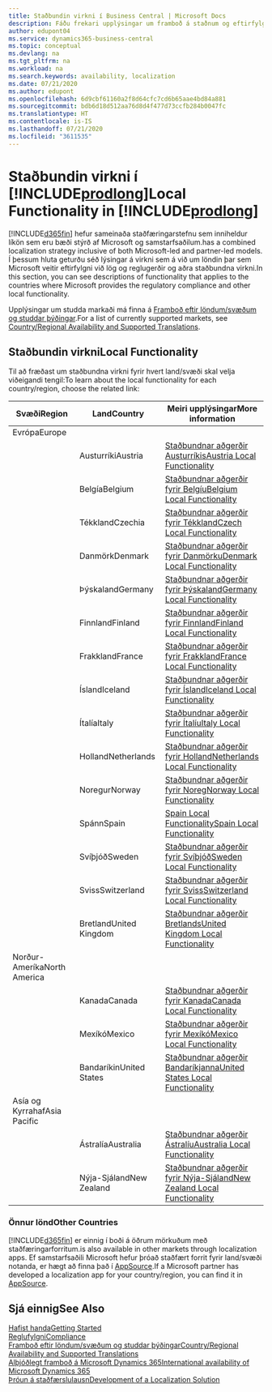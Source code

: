 ```yaml
---
title: Staðbundin virkni í Business Central | Microsoft Docs
description: Fáðu frekari upplýsingar um framboð á staðnum og eftirfylgni við Dynamics 365 Business Central.
author: edupont04
ms.service: dynamics365-business-central
ms.topic: conceptual
ms.devlang: na
ms.tgt_pltfrm: na
ms.workload: na
ms.search.keywords: availability, localization
ms.date: 07/21/2020
ms.author: edupont
ms.openlocfilehash: 6d9cbf61160a2f8d64cfc7cd6b65aae4bd84a881
ms.sourcegitcommit: bdb6d18d512aa76d8d4f477d73ccfb284b0047fc
ms.translationtype: HT
ms.contentlocale: is-IS
ms.lasthandoff: 07/21/2020
ms.locfileid: "3611535"
---
```

# <a name="local-functionality-in-prodlong"></a><span data-ttu-id="0b4cd-103">Staðbundin virkni í [!INCLUDE[prodlong](includes/prodlong.md)]</span><span class="sxs-lookup"><span data-stu-id="0b4cd-103">Local Functionality in [!INCLUDE[prodlong](includes/prodlong.md)]</span></span>

[!INCLUDE[d365fin](includes/d365fin_md.md)] <span data-ttu-id="0b4cd-104">hefur sameinaða staðfæringarstefnu sem inniheldur líkön sem eru bæði stýrð af Microsoft og samstarfsaðilum.</span><span class="sxs-lookup"><span data-stu-id="0b4cd-104">has a combined localization strategy inclusive of both Microsoft-led and partner-led models.</span></span> <span data-ttu-id="0b4cd-105">Í þessum hluta geturðu séð lýsingar á virkni sem á við um löndin þar sem Microsoft veitir eftirfylgni við lög og reglugerðir og aðra staðbundna virkni.</span><span class="sxs-lookup"><span data-stu-id="0b4cd-105">In this section, you can see descriptions of functionality that applies to the countries where Microsoft provides the regulatory compliance and other local functionality.</span></span>  

<span data-ttu-id="0b4cd-106">Upplýsingar um studda markaði má finna á [Framboð eftir löndum/svæðum og studdar þýðingar](/dynamics365/business-central/dev-itpro/compliance/apptest-countries-and-translations?toc=/dynamics365/business-central/toc.json).</span><span class="sxs-lookup"><span data-stu-id="0b4cd-106">For a list of currently supported markets, see [Country/Regional Availability and Supported Translations](/dynamics365/business-central/dev-itpro/compliance/apptest-countries-and-translations?toc=/dynamics365/business-central/toc.json).</span></span>  

## <a name="local-functionality"></a><span data-ttu-id="0b4cd-107">Staðbundin virkni</span><span class="sxs-lookup"><span data-stu-id="0b4cd-107">Local Functionality</span></span>

<span data-ttu-id="0b4cd-108">Til að fræðast um staðbundna virkni fyrir hvert land/svæði skal velja viðeigandi tengil:</span><span class="sxs-lookup"><span data-stu-id="0b4cd-108">To learn about the local functionality for each country/region, choose the related link:</span></span>

| <span data-ttu-id="0b4cd-109">Svæði</span><span class="sxs-lookup"><span data-stu-id="0b4cd-109">Region</span></span> | <span data-ttu-id="0b4cd-110">Land</span><span class="sxs-lookup"><span data-stu-id="0b4cd-110">Country</span></span> | <span data-ttu-id="0b4cd-111">Meiri upplýsingar</span><span class="sxs-lookup"><span data-stu-id="0b4cd-111">More information</span></span> |
| --- | --- |--- |
| <span data-ttu-id="0b4cd-112">Evrópa</span><span class="sxs-lookup"><span data-stu-id="0b4cd-112">Europe</span></span> |  | |
|        | <span data-ttu-id="0b4cd-113">Austurríki</span><span class="sxs-lookup"><span data-stu-id="0b4cd-113">Austria</span></span> | [<span data-ttu-id="0b4cd-114">Staðbundnar aðgerðir Austurríkis</span><span class="sxs-lookup"><span data-stu-id="0b4cd-114">Austria Local Functionality</span></span>](localfunctionality/austria/austria-local-functionality.md) |
|        | <span data-ttu-id="0b4cd-115">Belgía</span><span class="sxs-lookup"><span data-stu-id="0b4cd-115">Belgium</span></span> | [<span data-ttu-id="0b4cd-116">Staðbundnar aðgerðir fyrir Belgíu</span><span class="sxs-lookup"><span data-stu-id="0b4cd-116">Belgium Local Functionality</span></span>](localfunctionality/belgium/belgium-local-functionality.md) |
|        | <span data-ttu-id="0b4cd-117">Tékkland</span><span class="sxs-lookup"><span data-stu-id="0b4cd-117">Czechia</span></span> | [<span data-ttu-id="0b4cd-118">Staðbundnar aðgerðir fyrir Tékkland</span><span class="sxs-lookup"><span data-stu-id="0b4cd-118">Czech Local Functionality</span></span>](localfunctionality/czech/czech-local-functionality.md) |
|        | <span data-ttu-id="0b4cd-119">Danmörk</span><span class="sxs-lookup"><span data-stu-id="0b4cd-119">Denmark</span></span> | [<span data-ttu-id="0b4cd-120">Staðbundnar aðgerðir fyrir Danmörku</span><span class="sxs-lookup"><span data-stu-id="0b4cd-120">Denmark Local Functionality</span></span>](localfunctionality/denmark/denmark-local-functionality.md) |
|        | <span data-ttu-id="0b4cd-121">Þýskaland</span><span class="sxs-lookup"><span data-stu-id="0b4cd-121">Germany</span></span> | [<span data-ttu-id="0b4cd-122">Staðbundnar aðgerðir fyrir Þýskaland</span><span class="sxs-lookup"><span data-stu-id="0b4cd-122">Germany Local Functionality</span></span>](localfunctionality/germany/germany-local-functionality.md) |
|        | <span data-ttu-id="0b4cd-123">Finnland</span><span class="sxs-lookup"><span data-stu-id="0b4cd-123">Finland</span></span> | [<span data-ttu-id="0b4cd-124">Staðbundnar aðgerðir fyrir Finnland</span><span class="sxs-lookup"><span data-stu-id="0b4cd-124">Finland Local Functionality</span></span>](localfunctionality/finland/finland-local-functionality.md) |
|        | <span data-ttu-id="0b4cd-125">Frakkland</span><span class="sxs-lookup"><span data-stu-id="0b4cd-125">France</span></span> | [<span data-ttu-id="0b4cd-126">Staðbundnar aðgerðir fyrir Frakkland</span><span class="sxs-lookup"><span data-stu-id="0b4cd-126">France Local Functionality</span></span>](localfunctionality/france/france-local-functionality.md) |
|        | <span data-ttu-id="0b4cd-127">Ísland</span><span class="sxs-lookup"><span data-stu-id="0b4cd-127">Iceland</span></span> | [<span data-ttu-id="0b4cd-128">Staðbundnar aðgerðir fyrir Ísland</span><span class="sxs-lookup"><span data-stu-id="0b4cd-128">Iceland Local Functionality</span></span>](localfunctionality/iceland/iceland-local-functionality.md) |
|        | <span data-ttu-id="0b4cd-129">Ítalía</span><span class="sxs-lookup"><span data-stu-id="0b4cd-129">Italy</span></span> | [<span data-ttu-id="0b4cd-130">Staðbundnar aðgerðir fyrir Ítalíu</span><span class="sxs-lookup"><span data-stu-id="0b4cd-130">Italy Local Functionality</span></span>](localfunctionality/italy/italy-local-functionality.md) |
|        | <span data-ttu-id="0b4cd-131">Holland</span><span class="sxs-lookup"><span data-stu-id="0b4cd-131">Netherlands</span></span> | [<span data-ttu-id="0b4cd-132">Staðbundnar aðgerðir fyrir Holland</span><span class="sxs-lookup"><span data-stu-id="0b4cd-132">Netherlands Local Functionality</span></span>](localfunctionality/netherlands/netherlands-local-functionality.md) |
|        | <span data-ttu-id="0b4cd-133">Noregur</span><span class="sxs-lookup"><span data-stu-id="0b4cd-133">Norway</span></span> | [<span data-ttu-id="0b4cd-134">Staðbundnar aðgerðir fyrir Noreg</span><span class="sxs-lookup"><span data-stu-id="0b4cd-134">Norway Local Functionality</span></span>](localfunctionality/norway/norway-local-functionality.md) |
|        | <span data-ttu-id="0b4cd-135">Spánn</span><span class="sxs-lookup"><span data-stu-id="0b4cd-135">Spain</span></span> | [<span data-ttu-id="0b4cd-136">Spain Local Functionality</span><span class="sxs-lookup"><span data-stu-id="0b4cd-136">Spain Local Functionality</span></span>](localfunctionality/spain/spain-local-functionality.md) |
|        | <span data-ttu-id="0b4cd-137">Svíþjóð</span><span class="sxs-lookup"><span data-stu-id="0b4cd-137">Sweden</span></span> | [<span data-ttu-id="0b4cd-138">Staðbundnar aðgerðir fyrir Svíþjóð</span><span class="sxs-lookup"><span data-stu-id="0b4cd-138">Sweden Local Functionality</span></span>](localfunctionality/sweden/sweden-local-functionality.md) |
|        | <span data-ttu-id="0b4cd-139">Sviss</span><span class="sxs-lookup"><span data-stu-id="0b4cd-139">Switzerland</span></span> | [<span data-ttu-id="0b4cd-140">Staðbundnar aðgerðir fyrir Sviss</span><span class="sxs-lookup"><span data-stu-id="0b4cd-140">Switzerland Local Functionality</span></span>](localfunctionality/switzerland/switzerland-local-functionality.md) |
|        | <span data-ttu-id="0b4cd-141">Bretland</span><span class="sxs-lookup"><span data-stu-id="0b4cd-141">United Kingdom</span></span> | [<span data-ttu-id="0b4cd-142">Staðbundnar aðgerðir Bretlands</span><span class="sxs-lookup"><span data-stu-id="0b4cd-142">United Kingdom Local Functionality</span></span>](localfunctionality/unitedkingdom/united-kingdom-local-functionality.md) |
| <span data-ttu-id="0b4cd-143">Norður-Ameríka</span><span class="sxs-lookup"><span data-stu-id="0b4cd-143">North America</span></span> |       |  |
|        | <span data-ttu-id="0b4cd-144">Kanada</span><span class="sxs-lookup"><span data-stu-id="0b4cd-144">Canada</span></span>|[<span data-ttu-id="0b4cd-145">Staðbundnar aðgerðir fyrir Kanada</span><span class="sxs-lookup"><span data-stu-id="0b4cd-145">Canada Local Functionality</span></span>](localfunctionality/canada/canada-local-functionality.md) |
|        | <span data-ttu-id="0b4cd-146">Mexíkó</span><span class="sxs-lookup"><span data-stu-id="0b4cd-146">Mexico</span></span> | [<span data-ttu-id="0b4cd-147">Staðbundnar aðgerðir fyrir Mexíkó</span><span class="sxs-lookup"><span data-stu-id="0b4cd-147">Mexico Local Functionality</span></span>](localfunctionality/mexico/mexico-local-functionality.md) |
|        | <span data-ttu-id="0b4cd-148">Bandaríkin</span><span class="sxs-lookup"><span data-stu-id="0b4cd-148">United States</span></span>|[<span data-ttu-id="0b4cd-149">Staðbundnar aðgerðir Bandaríkjanna</span><span class="sxs-lookup"><span data-stu-id="0b4cd-149">United States Local Functionality</span></span>](localfunctionality/unitedstates/united-states-local-functionality.md) |
| <span data-ttu-id="0b4cd-150">Asía og Kyrrahaf</span><span class="sxs-lookup"><span data-stu-id="0b4cd-150">Asia Pacific</span></span> |       |  |
|        | <span data-ttu-id="0b4cd-151">Ástralía</span><span class="sxs-lookup"><span data-stu-id="0b4cd-151">Australia</span></span> | [<span data-ttu-id="0b4cd-152">Staðbundnar aðgerðir Ástralíu</span><span class="sxs-lookup"><span data-stu-id="0b4cd-152">Australia Local Functionality</span></span>](localfunctionality/australia/australia-local-functionality.md) |
|        | <span data-ttu-id="0b4cd-153">Nýja-Sjáland</span><span class="sxs-lookup"><span data-stu-id="0b4cd-153">New Zealand</span></span> | [<span data-ttu-id="0b4cd-154">Staðbundnar aðgerðir fyrir Nýja-Sjáland</span><span class="sxs-lookup"><span data-stu-id="0b4cd-154">New Zealand Local Functionality</span></span>](localfunctionality/newzealand/new-zealand-local-functionality.md) |

### <a name="other-countries"></a><span data-ttu-id="0b4cd-155">Önnur lönd</span><span class="sxs-lookup"><span data-stu-id="0b4cd-155">Other Countries</span></span>

[!INCLUDE[d365fin](includes/d365fin_md.md)] <span data-ttu-id="0b4cd-156">er einnig í boði á öðrum mörkuðum með staðfæringarforritum.</span><span class="sxs-lookup"><span data-stu-id="0b4cd-156">is also available in other markets through localization apps.</span></span> <span data-ttu-id="0b4cd-157">Ef samstarfsaðili Microsoft hefur þróað staðfært forrit fyrir land/svæði notanda, er hægt að finna það í [AppSource](https://appsource.microsoft.com/product/dynamics-365-business-central/).</span><span class="sxs-lookup"><span data-stu-id="0b4cd-157">If a Microsoft partner has developed a localization app for your country/region, you can find it in [AppSource](https://appsource.microsoft.com/product/dynamics-365-business-central/).</span></span>

## <a name="see-also"></a><span data-ttu-id="0b4cd-158">Sjá einnig</span><span class="sxs-lookup"><span data-stu-id="0b4cd-158">See Also</span></span>

[<span data-ttu-id="0b4cd-159">Hafist handa</span><span class="sxs-lookup"><span data-stu-id="0b4cd-159">Getting Started</span></span>](product-get-started.md)  
[<span data-ttu-id="0b4cd-160">Reglufylgni</span><span class="sxs-lookup"><span data-stu-id="0b4cd-160">Compliance</span></span>](compliance/compliance-overview.md)  
[<span data-ttu-id="0b4cd-161">Framboð eftir löndum/svæðum og studdar þýðingar</span><span class="sxs-lookup"><span data-stu-id="0b4cd-161">Country/Regional Availability and Supported Translations</span></span>](/dynamics365/business-central/dev-itpro/compliance/apptest-countries-and-translations?toc=/dynamics365/business-central/toc.json)  
[<span data-ttu-id="0b4cd-162">Alþjóðlegt framboð á Microsoft Dynamics 365</span><span class="sxs-lookup"><span data-stu-id="0b4cd-162">International availability of Microsoft Dynamics 365</span></span>](/dynamics365/get-started/availability)  
[<span data-ttu-id="0b4cd-163">Þróun á staðfærslulausn</span><span class="sxs-lookup"><span data-stu-id="0b4cd-163">Development of a Localization Solution</span></span>](/dynamics365/business-central/dev-itpro/developer/readiness/readiness-develop-localization)  
